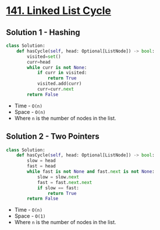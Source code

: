 # [141. Linked List Cycle](https://leetcode.com/problems/linked-list-cycle/)

## Solution 1 - Hashing

```py
class Solution:
    def hasCycle(self, head: Optional[ListNode]) -> bool:
        visited=set()
        curr=head
        while curr is not None:
            if curr in visited:
                return True
            visited.add(curr)
            curr=curr.next
        return False
```

- Time - `O(n)`
- Space - `O(n)`
- Where `n` is the number of nodes in the list.

## Solution 2 - Two Pointers

```py
class Solution:
    def hasCycle(self, head: Optional[ListNode]) -> bool:
        slow = head
        fast = head
        while fast is not None and fast.next is not None:
            slow = slow.next
            fast = fast.next.next
            if slow == fast:
                return True
        return False
```

- Time - `O(n)`
- Space - `O(1)`
- Where `n` is the number of nodes in the list.